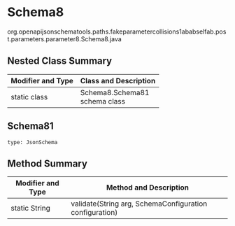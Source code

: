 # Schema8
org.openapijsonschematools.paths.fakeparametercollisions1ababselfab.post.parameters.parameter8.Schema8.java

## Nested Class Summary
| Modifier and Type | Class and Description |
| ----------------- | ---------------------- |
| static class | Schema8.Schema81<br> schema class |

## Schema81
```
type: JsonSchema
```

## Method Summary
| Modifier and Type | Method and Description |
| ----------------- | ---------------------- |
| static String | validate(String arg, SchemaConfiguration configuration) |
